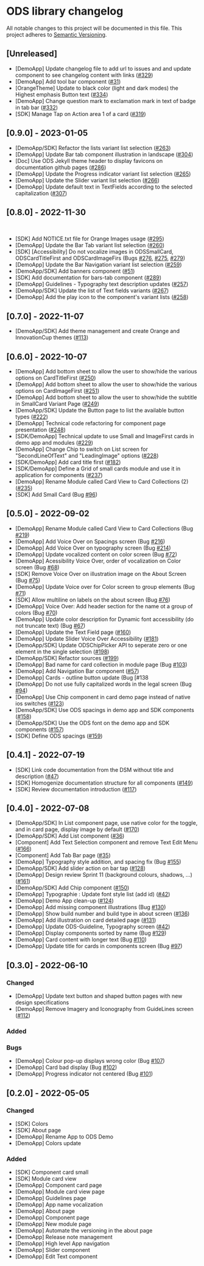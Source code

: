 # ODS library changelog

All notable changes to this project will be documented in this file.
This project adheres to [Semantic Versioning](http://semver.org/).

## \[Unreleased\]

- \[DemoApp\] Update changelog file to add url to issues and and update component to see changelog content with links ([#329](https://github.com/Orange-OpenSource/ods-ios/issues/329)) 
- \[DemoApp\] Add tool bar component ([#31](https://github.com/Orange-OpenSource/ods-ios/issues/31))
- \[OrangeTheme\] Update to black color (light and dark modes) the Highest emphasis Button text ([#334](https://github.com/Orange-OpenSource/ods-ios/issues/334))
- \[DemoApp\] Change question mark to exclamation mark in text of badge in tab bar ([#332](https://github.com/Orange-OpenSource/ods-ios/issues/332))
- \[SDK\] Manage Tap on Action area 1 of a card ([#319](https://github.com/Orange-OpenSource/ods-ios/issues/319))

## \[0.9.0\] - 2023-01-05

- \[DemoApp/SDK\] Refactor the lists variant list selection ([#263](https://github.com/Orange-OpenSource/ods-ios/issues/263))
- \[DemoApp\] Update Bar tab component illustration in landscape ([#304](https://github.com/Orange-OpenSource/ods-ios/issues/304))  
- \[Doc] Use ODS Jekyll theme header to display favicons on documentation github pages ([#286](https://github.com/Orange-OpenSource/ods-ios/issues/286)) 
- \[DemoApp\] Update the Progress indicator variant list selection ([#265](https://github.com/Orange-OpenSource/ods-ios/issues/265)) 
- \[DemoApp\] Update the Slider variant list selection ([#266](https://github.com/Orange-OpenSource/ods-ios/issues/266))
- \[DemoApp\] Update default text in TextFields according to the selected capitalization ([#307](https://github.com/Orange-OpenSource/ods-ios/issues/307))

## \[0.8.0\] - 2022-11-30
 
- \[SDK\] Add NOTICE.txt file for Orange Images usage ([#295](https://github.com/Orange-OpenSource/ods-ios/issues/295))
- \[DemoApp\] Update the Bar Tab variant list selection ([#260](https://github.com/Orange-OpenSource/ods-ios/issues/260))
- \[SDK\] [Accessibility] Do not vocalize images in ODSSmallCard, ODSCardTitleFirst and ODSCardImageFirs (Bugs [#276](https://github.com/Orange-OpenSource/ods-ios/issues/276), [#275](https://github.com/Orange-OpenSource/ods-ios/issues/275), [#279](https://github.com/Orange-OpenSource/ods-ios/issues/279))
- \[DemoApp\] Update the Bar Navigation variant list selection ([#259](https://github.com/Orange-OpenSource/ods-ios/issues/259))  
- \[DemoApp/SDK\] Add banners component ([#51](https://github.com/Orange-OpenSource/ods-ios/issues/51))
- \[SDK\] Add documentation for bars-tab component ([#289](https://github.com/Orange-OpenSource/ods-ios/issues/289))
- \[DemoApp\] Guidelines - Typography text description updates ([#257](https://github.com/Orange-OpenSource/ods-ios/issues/257)) 
- \[DemoApp/SDK\] Update the list of Text fields variants ([#267](https://github.com/Orange-OpenSource/ods-ios/issues/267))
- \[DemoApp\] Add the play icon to the component's variant lists ([#258](https://github.com/Orange-OpenSource/ods-ios/issues/258))

## [0.7.0] - 2022-11-07

- \[DemoApp/SDK\] Add theme management and create Orange and InnovationCup themes ([#113](https://github.com/Orange-OpenSource/ods-ios/issues/113))

## [0.6.0] - 2022-10-07

- \[DemoApp\] Add bottom sheet to allow the user to show/hide the various options on CardTitleFirst ([#250](https://github.com/Orange-OpenSource/ods-ios/issues/250)) 
- \[DemoApp\] Add bottom sheet to allow the user to show/hide the various options on CardImageFirst ([#251](https://github.com/Orange-OpenSource/ods-ios/issues/251))
- \[DemoApp\] Add bottom sheet to allow the user to show/hide the subtitle in SmallCard Variant Page ([#249](https://github.com/Orange-OpenSource/ods-ios/issues/249)) 
- \[DemoApp/SDK\] Update the Button page to list the available button types ([#222](https://github.com/Orange-OpenSource/ods-ios/issues/222))
- \[DemoApp\] Technical code refactoring for component page presentation ([#248](https://github.com/Orange-OpenSource/ods-ios/issues/248)) 
- \[SDK/DemoApp] Technical update to use Small and ImageFirst cards in demo app and modules ([#229](https://github.com/Orange-OpenSource/ods-ios/issues/229)) 
- \[DemoApp\] Change Chip to switch on List screen for "SecondLineOfText" and "LeadingImage" options ([#228](https://github.com/Orange-OpenSource/ods-ios/issues/228)) 
- \[SDK/DemoApp] Add card title first ([#182](https://github.com/Orange-OpenSource/ods-ios/issues/182))
- \[SDK/DemoApp] Define a Grid of small cards module and use it in application for components ([#237](https://github.com/Orange-OpenSource/ods-ios/issues/237)) 
- \[DemoApp\] Rename Module called Card View to Card Collections (2) ([#235](https://github.com/Orange-OpenSource/ods-ios/issues/235))
- \[SDK\] Add Small Card (Bug [#96](https://github.com/Orange-OpenSource/ods-ios/issues/96))

## [0.5.0] - 2022-09-02

- \[DemoApp\] Rename Module called Card View to Card Collections (Bug [#219](https://github.com/Orange-OpenSource/ods-ios/issues/219))
- \[DemoApp\] Add Voice Over on Spacings screen (Bug [#216](https://github.com/Orange-OpenSource/ods-ios/issues/216))
- \[DemoApp\] Add Voice Over on typography screen (Bug [#214](https://github.com/Orange-OpenSource/ods-ios/issues/214))
- \[DemoApp\] Update vocalized content on color screen (Bug [#72](https://github.com/Orange-OpenSource/ods-ios/issues/72))
- \[DemoApp\] Acessibility Voice Over, order of vocalization on Color screen (Bug [#68](https://github.com/Orange-OpenSource/ods-ios/issues/68))
- \[SDK\] Remove Voice Over on illustration image on the About Screen (Bug [#75](https://github.com/Orange-OpenSource/ods-ios/issues/75))  
- \[DemoApp\] Update Voice over for Color screen to group elements (Bug [#71](https://github.com/Orange-OpenSource/ods-ios/issues/71)) 
- \[SDK\] Allow multiline on labels on the about screen (Bug [#76](https://github.com/Orange-OpenSource/ods-ios/issues/76))
- \[DemoApp\] Voice Over: Add header section for the name ot a group of colors (Bug [#70](https://github.com/Orange-OpenSource/ods-ios/issues/70))
- \[DemoApp\] Update color description for Dynamic font accessibility (do not truncate text) (Bug [#67](https://github.com/Orange-OpenSource/ods-ios/issues/67))
- \[DemoApp\] Update the Text Field page ([#160](https://github.com/Orange-OpenSource/ods-ios/issues/160))
- \[DemoApp\] Update Slider Voice Over Accessibility ([#181](https://github.com/Orange-OpenSource/ods-ios/issues/181))
- \[DemoApp/SDK\] Update ODSChipPicker API to seperate zero or one element in the single selection ([#198](https://github.com/Orange-OpenSource/ods-ios/issues/198)) 
- \[DemoApp/SDK\] Refactor sources ([#199](https://github.com/Orange-OpenSource/ods-ios/issues/199))
- \[DemoApp\] Bad name for card collection in module page (Bug [#103](https://github.com/Orange-OpenSource/ods-ios/issues/103))
- \[DemoApp\] Add Navigation Bar component ([#57](https://github.com/Orange-OpenSource/ods-ios/issues/57))
- \[DemoApp\] Cards - outline button update (Bug [#138
- \[DemoApp\] Do not use fully capitalized words in the legal screen (Bug [#94](https://github.com/Orange-OpenSource/ods-ios/issues/94))
- \[DemoApp\] Use Chip component in card demo page instead of native ios switches ([#123](https://github.com/Orange-OpenSource/ods-ios/issues/123))
- \[DemoApp/SDK\] Use ODS spacings in demo app and SDK components ([#158](https://github.com/Orange-OpenSource/ods-ios/issues/158))
- \[DemoApp/SDK\] Use the ODS font on the demo app and SDK components ([#157](https://github.com/Orange-OpenSource/ods-ios/issues/157))  
- \[SDK\] Define ODS spacings ([#159](https://github.com/Orange-OpenSource/ods-ios/issues/159))

## [0.4.1] - 2022-07-19

- \[SDK\] Link code documentation from the DSM without title and description ([#47](https://github.com/Orange-OpenSource/ods-ios/issues/47))
- \[SDK\] Homogenize documentation structure for all components ([#149](https://github.com/Orange-OpenSource/ods-ios/issues/149))
- \[SDK\] Review documentation introduction ([#117](https://github.com/Orange-OpenSource/ods-ios/issues/117))
 
## [0.4.0] - 2022-07-08

- \[DemoApp/SDK\] In List component page, use native color for the toggle, and in card page, display image by default ([#170](https://github.com/Orange-OpenSource/ods-ios/issues/170))
- \[DemoApp/SDK\] Add List component ([#36](https://github.com/Orange-OpenSource/ods-ios/issues/36))
- \[Component] Add Text Selection component and remove Text Edit Menu ([#166](https://github.com/Orange-OpenSource/ods-ios/issues/166))
- \[Component] Add Tab Bar page ([#35](https://github.com/Orange-OpenSource/ods-ios/issues/35))
- \[DemoApp\] Typography style addition, and spacing fix (Bug [#155](https://github.com/Orange-OpenSource/ods-ios/issues/155))
- \[DemoApp/SDK\] Add slider action on bar tap ([#128](https://github.com/Orange-OpenSource/ods-ios/issues/128))
- \[DemoApp\] Design review Sprint 11 (background colours, shadows, ...) ([#161](https://github.com/Orange-OpenSource/ods-ios/issues/161))
- \[DemoApp/SDK\] Add Chip component ([#150](https://github.com/Orange-OpenSource/ods-ios/issues/150))
- \[DemoApp\] Typographie : Update font style list (add id) ([#42](https://github.com/Orange-OpenSource/ods-ios/issues/42))
- \[DemoApp\] Demo App clean-up ([#124](https://github.com/Orange-OpenSource/ods-ios/issues/124))
- \[DemoApp\] Add missing component illustrations (Bug [#130](https://github.com/Orange-OpenSource/ods-ios/issues/130))
- \[DemoApp\] Show build number and build type in about screen ([#136](https://github.com/Orange-OpenSource/ods-ios/issues/136))
- \[DemoApp\] Add illustration on card detailed page ([#131](https://github.com/Orange-OpenSource/ods-ios/issues/131))
- \[DemoApp\] Update ODS-Guideline, Typography screen ([#42](https://github.com/Orange-OpenSource/ods-ios/issues/42))
- \[DemoApp\] Display components sorted by name (Bug [#129](https://github.com/Orange-OpenSource/ods-ios/issues/129))
- \[DemoApp\] Card content with longer text (Bug [#110](https://github.com/Orange-OpenSource/ods-ios/issues/110))
- \[DemoApp\] Update title for cards in components screen (Bug [#97](https://github.com/Orange-OpenSource/ods-ios/issues/97))

## [0.3.0] - 2022-06-10
### Changed
- \[DemoApp\] Update text button and shaped button pages with new design specifications
- \[DemoApp\] Remove Imagery and Iconography from GuideLines screen ([#112](https://github.com/Orange-OpenSource/ods-ios/issues/112))

### Added

### Bugs
- \[DemoApp\] Colour pop-up displays wrong color (Bug [#107](https://github.com/Orange-OpenSource/ods-ios/issues/107))
- \[DemoApp\] Card bad display (Bug [#102](https://github.com/Orange-OpenSource/ods-ios/issues/102))
- \[DemoApp\] Progress indicator not centered (Bug [#101](https://github.com/Orange-OpenSource/ods-ios/issues/101))

## [0.2.0] - 2022-05-05
### Changed
- \[SDK\] Colors
- \[SDK\] About page
- \[DemoApp\] Rename App to ODS Demo
- \[DemoApp\] Colors update

### Added
- \[SDK\] Component card small
- \[SDK\] Module card view
- \[DemoApp\] Component card page
- \[DemoApp\] Module card view page
- \[DemoApp\] Guidelines page
- \[DemoApp\] App name vocalization
- \[DemoApp\] About page
- \[DemoApp\] Component page
- \[DemoApp\] New module page
- \[DemoApp\] Automate the versioning in the about page
- \[DemoApp\] Release note management
- \[DemoApp\] High level App navigation
- \[DemoApp\] Slider component
- \[DemoApp\] Edit Text component
